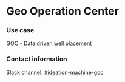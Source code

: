 # Geo Operation Center

### Use case
[GOC - Data driven well placement](../use-cases/goc-data_driven_well_placement.md)

### Contact information

Slack channel: [#ideation-machine-goc](https://equinor.slack.com/archives/C045CKSRSHH)